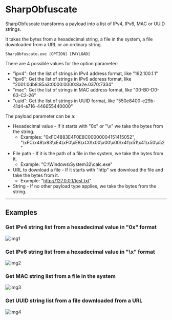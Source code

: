 # SharpObfuscate

SharpObfuscate transforms a payload into a list of IPv4, IPv6, MAC or UUID strings.

It takes the bytes from a hexadecimal string, a file in the system, a file downloaded from a URL or an ordinary string.

```
SharpObfuscate.exe [OPTION] [PAYLOAD]
```

There are 4 possible values for the option parameter: 
- "ipv4": Get the list of strings in IPv4 address format, like "192.100.1.1"
- "ipv6": Get the list of strings in IPv6 address format, like "2001:0db8:85a3:0000:0000:8a2e:0370:7334"
- "mac": Get the list of strings in MAC address format, like "00-B0-D0-63-C2-26"
- "uuid": Get the list of strings in UUID format, like "550e8400-e29b-41d4-a716-446655440000"

The payload parameter can be a: 
- Hexadecimal value - If it starts with "0x" or "\x" we take the bytes from the string.
  -  Examples: "0xFC4883E4F0E8C00000004151415052", "\xFC\x48\x83\xE4\xF0\xE8\xC0\x00\x00\x00\x41\x51\x41\x50\x52"
- File path - If it is the path of a file in the system, we take the bytes from it.
  - Example: "C:\Windows\System32\calc.exe"
- URL to download a file - If it starts with "http" we download the file and take the bytes from it.
  - Example: "http://127.0.0.1/test.txt"
- String - If no other payload type applies, we take the bytes from the string.

---------------------------------------------------------

## Examples

### Get IPv4 string list from a hexadecimal value in "0x" format

![img1](https://raw.githubusercontent.com/ricardojoserf/ricardojoserf.github.io/master/images/sharpobfuscate/Screenshot_5.png)

### Get IPv6 string list from a hexadecimal value in "\x" format

![img2](https://raw.githubusercontent.com/ricardojoserf/ricardojoserf.github.io/master/images/sharpobfuscate/Screenshot_6.png)

### Get MAC string list from a file in the system

![img3](https://raw.githubusercontent.com/ricardojoserf/ricardojoserf.github.io/master/images/sharpobfuscate/Screenshot_7.png)

### Get UUID string list from a file downloaded from a URL

![img4](https://raw.githubusercontent.com/ricardojoserf/ricardojoserf.github.io/master/images/sharpobfuscate/Screenshot_8.png)
